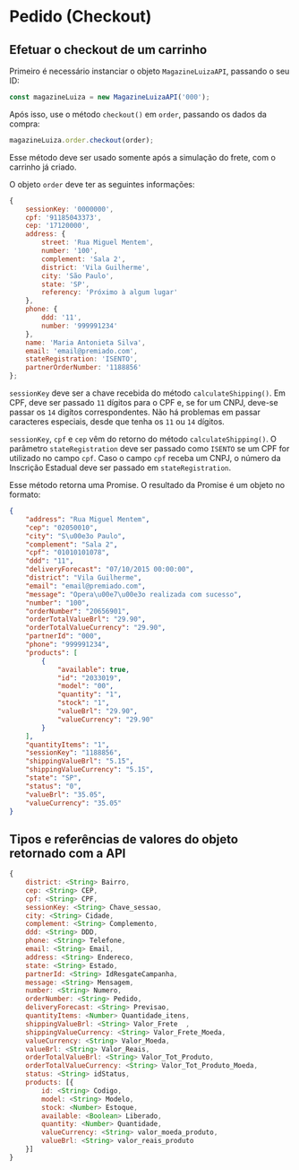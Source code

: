 # Pedido (Checkout)

## Efetuar o checkout de um carrinho

Primeiro é necessário instanciar o objeto `MagazineLuizaAPI`, passando o seu ID:

```js
const magazineLuiza = new MagazineLuizaAPI('000');
```

Após isso, use o método `checkout()` em `order`, passando os dados da compra:

```js
magazineLuiza.order.checkout(order);
```

Esse método deve ser usado somente após a simulação do frete, com o carrinho já criado.

O objeto `order` deve ter as seguintes informações:

```js
{
	sessionKey: '0000000',
	cpf: '91185043373',
	cep: '17120000',
	address: {
		street: 'Rua Miguel Mentem',
		number: '100',
		complement: 'Sala 2',
		district: 'Vila Guilherme',
		city: 'São Paulo',
		state: 'SP',
		referency: 'Próximo à algum lugar'
	},
	phone: {
		ddd: '11',
		number: '999991234'
	},
	name: 'Maria Antonieta Silva',
	email: 'email@premiado.com',
	stateRegistration: 'ISENTO',
	partnerOrderNumber: '1188856'
};
```

`sessionKey` deve ser a chave recebida do método `calculateShipping()`. Em CPF, deve ser passado `11` dígitos para o CPF e, se for um CNPJ, deve-se passar os `14` digítos correspondentes. Não há problemas em passar caracteres especiais, desde que tenha os `11` ou `14` dígitos.

`sessionKey`, `cpf` e `cep` vêm do retorno do método `calculateShipping()`. O parâmetro `stateRegistration` deve ser passado como `ISENTO` se um CPF for utilizado no campo `cpf`. Caso o campo `cpf` receba um CNPJ, o número da Inscrição Estadual deve ser passado em `stateRegistration`.

Esse método retorna uma Promise. O resultado da Promise é um objeto no formato:

```json
{
    "address": "Rua Miguel Mentem",
    "cep": "02050010",
    "city": "S\u00e3o Paulo",
    "complement": "Sala 2",
    "cpf": "01010101078",
    "ddd": "11",
    "deliveryForecast": "07/10/2015 00:00:00",
    "district": "Vila Guilherme",
    "email": "email@premiado.com",
    "message": "Opera\u00e7\u00e3o realizada com sucesso",
    "number": "100",
    "orderNumber": "20656901",
    "orderTotalValueBrl": "29.90",
    "orderTotalValueCurrency": "29.90",
    "partnerId": "000",
    "phone": "999991234",
    "products": [
        {
            "available": true,
            "id": "2033019",
            "model": "00",
            "quantity": "1",
            "stock": "1",
            "valueBrl": "29.90",
            "valueCurrency": "29.90"
        }
    ],
    "quantityItems": "1",
    "sessionKey": "1188856",
    "shippingValueBrl": "5.15",
    "shippingValueCurrency": "5.15",
    "state": "SP",
    "status": "0",
    "valueBrl": "35.05",
    "valueCurrency": "35.05"
}
```

## Tipos e referências de valores do objeto retornado com a API

```js
{
	district: <String> Bairro,
	cep: <String> CEP,
	cpf: <String> CPF,
	sessionKey: <String> Chave_sessao,
	city: <String> Cidade,
	complement: <String> Complemento,
	ddd: <String> DDD,
	phone: <String> Telefone,
	email: <String> Email,
	address: <String> Endereco,
	state: <String> Estado,
	partnerId: <String> IdResgateCampanha,
	message: <String> Mensagem,
	number: <String> Numero,
	orderNumber: <String> Pedido,
	deliveryForecast: <String> Previsao,
	quantityItems: <Number> Quantidade_itens,
	shippingValueBrl: <String> Valor_Frete	,
	shippingValueCurrency: <String> Valor_Frete_Moeda,
	valueCurrency: <String> Valor_Moeda,
	valueBrl: <String> Valor_Reais,
	orderTotalValueBrl: <String> Valor_Tot_Produto,
	orderTotalValueCurrency: <String> Valor_Tot_Produto_Moeda,
	status: <String> idStatus,
	products: [{
		id: <String> Codigo,
		model: <String> Modelo,
		stock: <Number> Estoque,
		available: <Boolean> Liberado,
		quantity: <Number> Quantidade,
		valueCurrency: <String> valor_moeda_produto,
		valueBrl: <String> valor_reais_produto
	}]
}
```
